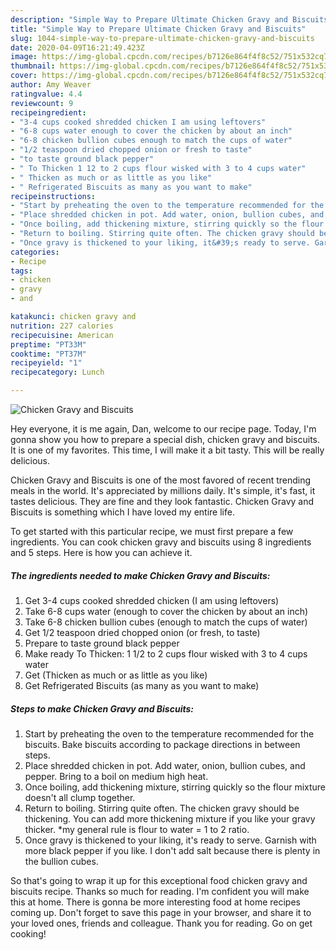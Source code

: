 ```yaml
---
description: "Simple Way to Prepare Ultimate Chicken Gravy and Biscuits"
title: "Simple Way to Prepare Ultimate Chicken Gravy and Biscuits"
slug: 1044-simple-way-to-prepare-ultimate-chicken-gravy-and-biscuits
date: 2020-04-09T16:21:49.423Z
image: https://img-global.cpcdn.com/recipes/b7126e864f4f8c52/751x532cq70/chicken-gravy-and-biscuits-recipe-main-photo.jpg
thumbnail: https://img-global.cpcdn.com/recipes/b7126e864f4f8c52/751x532cq70/chicken-gravy-and-biscuits-recipe-main-photo.jpg
cover: https://img-global.cpcdn.com/recipes/b7126e864f4f8c52/751x532cq70/chicken-gravy-and-biscuits-recipe-main-photo.jpg
author: Amy Weaver
ratingvalue: 4.4
reviewcount: 9
recipeingredient:
- "3-4 cups cooked shredded chicken I am using leftovers"
- "6-8 cups water enough to cover the chicken by about an inch"
- "6-8 chicken bullion cubes enough to match the cups of water"
- "1/2 teaspoon dried chopped onion or fresh to taste"
- "to taste ground black pepper"
- " To Thicken 1 12 to 2 cups flour wisked with 3 to 4 cups water"
- " Thicken as much or as little as you like"
- " Refrigerated Biscuits as many as you want to make"
recipeinstructions:
- "Start by preheating the oven to the temperature recommended for the biscuits. Bake biscuits according to package directions in between steps."
- "Place shredded chicken in pot. Add water, onion, bullion cubes, and pepper. Bring to a boil on medium high heat."
- "Once boiling, add thickening mixture, stirring quickly so the flour mixture doesn&#39;t all clump together."
- "Return to boiling. Stirring quite often. The chicken gravy should be thickening. You can add more thickening mixture if you like your gravy thicker. *my general rule is flour to water = 1 to 2 ratio."
- "Once gravy is thickened to your liking, it&#39;s ready to serve. Garnish with more black pepper if you like. I don&#39;t add salt because there is plenty in the bullion cubes."
categories:
- Recipe
tags:
- chicken
- gravy
- and

katakunci: chicken gravy and 
nutrition: 227 calories
recipecuisine: American
preptime: "PT33M"
cooktime: "PT37M"
recipeyield: "1"
recipecategory: Lunch

---
```



![Chicken Gravy and Biscuits](https://img-global.cpcdn.com/recipes/b7126e864f4f8c52/751x532cq70/chicken-gravy-and-biscuits-recipe-main-photo.jpg)

Hey everyone, it is me again, Dan, welcome to our recipe page. Today, I'm gonna show you how to prepare a special dish, chicken gravy and biscuits. It is one of my favorites. This time, I will make it a bit tasty. This will be really delicious.



Chicken Gravy and Biscuits is one of the most favored of recent trending meals in the world. It's appreciated by millions daily. It's simple, it's fast, it tastes delicious. They are fine and they look fantastic. Chicken Gravy and Biscuits is something which I have loved my entire life.


To get started with this particular recipe, we must first prepare a few ingredients. You can cook chicken gravy and biscuits using 8 ingredients and 5 steps. Here is how you can achieve it.

<!--inarticleads1-->

##### The ingredients needed to make Chicken Gravy and Biscuits:

1. Get 3-4 cups cooked shredded chicken (I am using leftovers)
1. Take 6-8 cups water (enough to cover the chicken by about an inch)
1. Take 6-8 chicken bullion cubes (enough to match the cups of water)
1. Get 1/2 teaspoon dried chopped onion (or fresh, to taste)
1. Prepare to taste ground black pepper
1. Make ready  To Thicken: 1 1/2 to 2 cups flour wisked with 3 to 4 cups water
1. Get  (Thicken as much or as little as you like)
1. Get  Refrigerated Biscuits (as many as you want to make)




<!--inarticleads2-->

##### Steps to make Chicken Gravy and Biscuits:

1. Start by preheating the oven to the temperature recommended for the biscuits. Bake biscuits according to package directions in between steps.
1. Place shredded chicken in pot. Add water, onion, bullion cubes, and pepper. Bring to a boil on medium high heat.
1. Once boiling, add thickening mixture, stirring quickly so the flour mixture doesn&#39;t all clump together.
1. Return to boiling. Stirring quite often. The chicken gravy should be thickening. You can add more thickening mixture if you like your gravy thicker. *my general rule is flour to water = 1 to 2 ratio.
1. Once gravy is thickened to your liking, it&#39;s ready to serve. Garnish with more black pepper if you like. I don&#39;t add salt because there is plenty in the bullion cubes.




So that's going to wrap it up for this exceptional food chicken gravy and biscuits recipe. Thanks so much for reading. I'm confident you will make this at home. There is gonna be more interesting food at home recipes coming up. Don't forget to save this page in your browser, and share it to your loved ones, friends and colleague. Thank you for reading. Go on get cooking!
